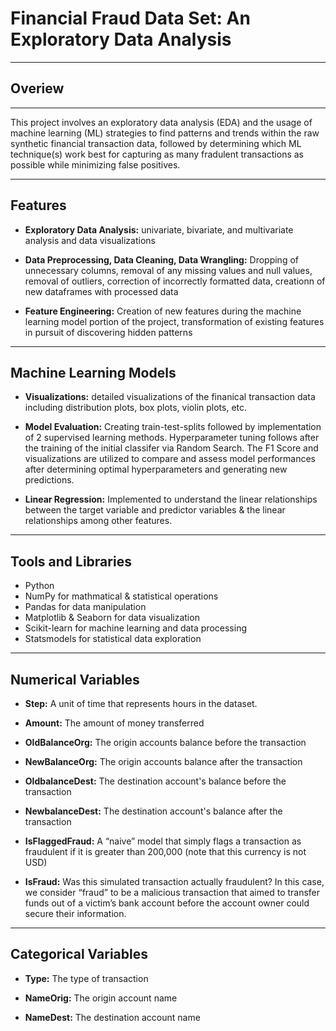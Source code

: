 # Financial Fraud Data Set: An Exploratory Data Analysis
___

## Overiew
___
This project involves an exploratory data analysis (EDA) and the usage of machine learning (ML) strategies to find patterns and trends within the raw synthetic financial transaction data, followed by determining which ML technique(s) work best for capturing as many fradulent transactions as possible while minimizing false positives.

___

## Features

* **Exploratory Data Analysis:** univariate, bivariate, and multivariate analysis and data visualizations

* **Data Preprocessing, Data Cleaning, Data Wrangling:** Dropping of unnecessary columns, removal of any missing values and null values, removal of outliers, correction of incorrectly formatted data, creationn of new dataframes with processed data

* **Feature Engineering:** Creation of new features during the machine learning model portion  of the project, transformation of existing features in pursuit of discovering hidden patterns

___

## Machine Learning Models

* **Visualizations:** detailed visualizations of the finanical transaction data including distribution plots, box plots, violin plots, etc.

* **Model Evaluation:** Creating train-test-splits followed by implementation of 2 supervised learning methods. Hyperparameter tuning follows after the training  of the initial classifer via Random Search. The F1 Score and visualizations are utilized to compare and assess model performances after determining optimal hyperparameters and generating new predictions.

* **Linear Regression:** Implemented to understand the linear relationships between the target variable and predictor variables & the linear relationships among other features.

___
## Tools and Libraries

* Python
* NumPy for mathmatical & statistical operations
* Pandas for data manipulation
* Matplotlib & Seaborn for data visualization
* Scikit-learn for machine learning and data processing
* Statsmodels for statistical data exploration

___
## Numerical Variables

* **Step:** A unit of time that represents hours in the dataset.

* **Amount:** The amount of money transferred 

* **OldBalanceOrg:** The origin accounts balance before the transaction 

* **NewBalanceOrg:** The origin accounts balance after the transaction 

* **OldbalanceDest:** The destination account's balance before the transaction 

* **NewbalanceDest:** The destination account's balance after the transaction 

* **IsFlaggedFraud:** A “naive” model that simply flags a transaction as fraudulent if it is greater than 200,000 (note that this currency is not USD) 

* **IsFraud:** Was this simulated transaction actually fraudulent? In this case, we consider “fraud” to be a malicious transaction that aimed to transfer funds out of a victim’s bank account before the account owner could secure their information. 

___
## Categorical Variables

* **Type:** The type of transaction 

* **NameOrig:** The origin account name

* **NameDest:** The destination account name 